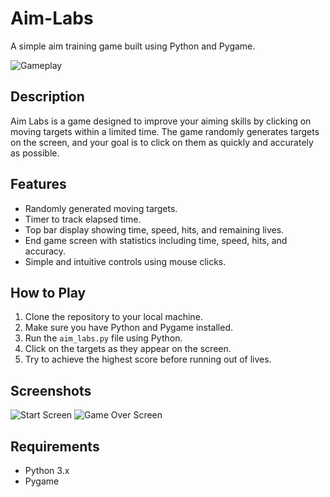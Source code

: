 # Aim-Labs

A simple aim training game built using Python and Pygame.

![Gameplay](gameplay.gif)

## Description

Aim Labs is a game designed to improve your aiming skills by clicking on moving targets within a limited time. The game randomly generates targets on the screen, and your goal is to click on them as quickly and accurately as possible.

## Features

- Randomly generated moving targets.
- Timer to track elapsed time.
- Top bar display showing time, speed, hits, and remaining lives.
- End game screen with statistics including time, speed, hits, and accuracy.
- Simple and intuitive controls using mouse clicks.

## How to Play

1. Clone the repository to your local machine.
2. Make sure you have Python and Pygame installed.
3. Run the `aim_labs.py` file using Python.
4. Click on the targets as they appear on the screen.
5. Try to achieve the highest score before running out of lives.

## Screenshots

![Start Screen](screenshots/start_screen.png)
![Game Over Screen](screenshots/game_over_screen.png)

## Requirements

- Python 3.x
- Pygame


